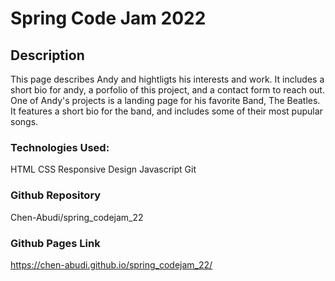 # Spring Code Jam 2022

## Description

This page describes Andy and hightligts his interests and work. It includes a short bio for andy, a porfolio of this project, and a contact form to reach out. One of Andy's projects is a landing page for his favorite Band, The Beatles. It features a short bio for the band, and includes some of their most pupular songs.

### Technologies Used:

HTML
CSS
Responsive Design
Javascript
Git

### Github Repository

Chen-Abudi/spring_codejam_22

### Github Pages Link

https://chen-abudi.github.io/spring_codejam_22/
